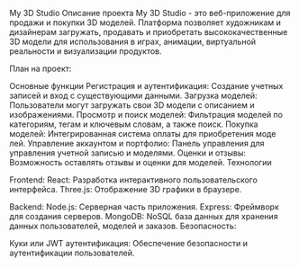 My 3D Studio
Описание проекта
My 3D Studio - это веб-приложение для продажи и покупки 3D моделей. Платформа позволяет художникам и дизайнерам загружать, продавать и приобретать высококачественные 3D модели для использования в играх, анимации, виртуальной реальности и визуализации продуктов.

План на проект:

Основные функции
Регистрация и аутентификация: Создание учетных записей и вход с существующими данными.
Загрузка моделей: Пользователи могут загружать свои 3D модели с описанием и изображениями.
Просмотр и поиск моделей: Фильтрация моделей по категориям, тегам и ключевым словам, а также поиск.
Покупка моделей: Интегрированная система оплаты для приобретения моде лей.
Управление аккаунтом и портфолио: Панель управления для управления учетной записью и моделями.
Оценки и отзывы: Возможность оставлять отзывы и оценки для моделей.
Технологии

Frontend:
React: Разработка интерактивного пользовательского интерфейса.
Three.js: Отображение 3D графики в браузере.

Backend:
Node.js: Серверная часть приложения.
Express: Фреймворк для создания серверов.
MongoDB: NoSQL база данных для хранения данных пользователей, моделей и заказов.
Безопасность:

Куки или JWT аутентификация: Обеспечение безопасности и аутентификации пользователей.
